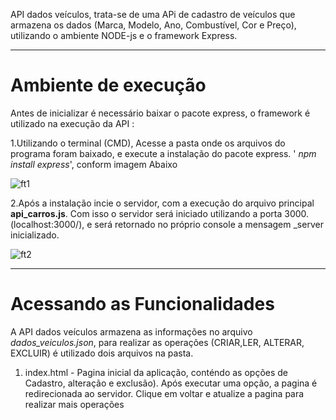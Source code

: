 API dados veículos, trata-se de uma APi de cadastro de veículos  que armazena os dados (Marca, Modelo, Ano, Combustível, Cor e Preço), utilizando o ambiente NODE-js e o framework Express.

----------------------------------
# Ambiente de execução

Antes de inicializar é necessário baixar o pacote express, o framework é utilizado na execução da API :

1.Utilizando o terminal (CMD),  Acesse a pasta onde os arquivos do programa foram baixado, e execute a instalação do pacote express. ' _npm install express_', conform imagem Abaixo

![ft1](https://user-images.githubusercontent.com/49642934/91680931-460f1e00-eb23-11ea-8c4f-6d76e4d252a5.JPG)



2.Após a instalação incie o servidor, com a execução do arquivo principal **api_carros.js**. Com isso o servidor será iniciado utilizando a porta 3000. (localhost:3000/), e será retornado no próprio console a mensagem _server inicializado.

![ft2](https://user-images.githubusercontent.com/49642934/91680951-54f5d080-eb23-11ea-81ca-ad62e7915736.JPG)


----------------------------------
# Acessando as Funcionalidades

A API dados veículos armazena as informações no arquivo _dados_veiculos.json_, para realizar as operações (CRIAR,LER, ALTERAR, EXCLUIR) é utilizado dois arquivos na pasta.

1. index.html - Pagina inicial da aplicação, conténdo as opções de Cadastro, alteração e exclusão). Após executar uma opção, a pagina é redirecionada ao servidor.
Clique em voltar e atualize a pagina para realizar mais operações 
